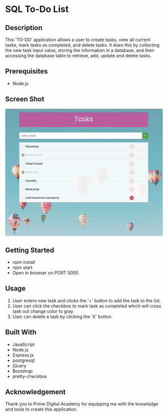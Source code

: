 # SQL To-Do List

## Description

This 'TO-DO' application allows a user to create tasks, view all current tasks, mark tasks as completed, and delete tasks. It does this by collecting the new task input value, storing the information in a database, and then accessing the database table to retrieve, add, update and delete tasks.

## Prerequisites
- Node.js

## Screen Shot
![Task List](server/public/images/screenshot.png)

## Getting Started
- npm install
- npm start
- Open in browser on PORT 5000

## Usage
1. User enters new task and clicks the '+' button to add the task to the list.
2. User can click the checkbox to mark task as completed which will cross task out change color to gray.
3. User can delete a task by clicking the 'X' button.

## Built With
- JavaScript
- Node.js
- Express.js
- postgresql
- jQuery
- Bootstrap
- pretty-checkbox

## Acknowledgement
Thank you to Prime Digital Academy for equipping me with the knowledge and tools to create this application.